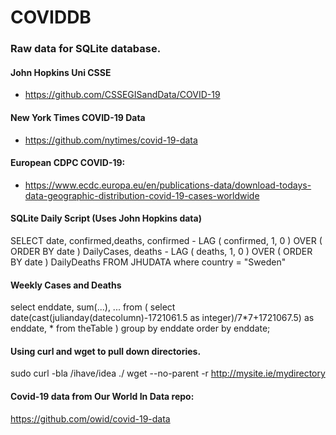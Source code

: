 # COVIDDB
### Raw data for SQLite database.

#### John Hopkins Uni CSSE
* https://github.com/CSSEGISandData/COVID-19

#### New York Times COVID-19 Data
* https://github.com/nytimes/covid-19-data

#### European CDPC COVID-19:

* https://www.ecdc.europa.eu/en/publications-data/download-todays-data-geographic-distribution-covid-19-cases-worldwide

#### SQLite Daily Script (Uses John Hopkins data)
SELECT date, confirmed,deaths, confirmed - LAG ( confirmed, 1, 0 ) OVER ( ORDER BY date ) DailyCases,
deaths - LAG ( deaths, 1, 0 ) OVER ( ORDER BY date ) DailyDeaths
FROM JHUDATA where country = "Sweden"

#### Weekly Cases and Deaths
select enddate,
       sum(...),
       ...
  from (
        select date(cast(julianday(datecolumn)-1721061.5 as integer)/7*7+1721067.5) as enddate,
               *
          from theTable
       )
group by enddate
order by enddate;

#### Using curl and wget to pull down directories.

sudo curl -bla /ihave/idea ./
wget --no-parent -r http://mysite.ie/mydirectory

#### Covid-19 data from Our World In Data repo:

https://github.com/owid/covid-19-data
